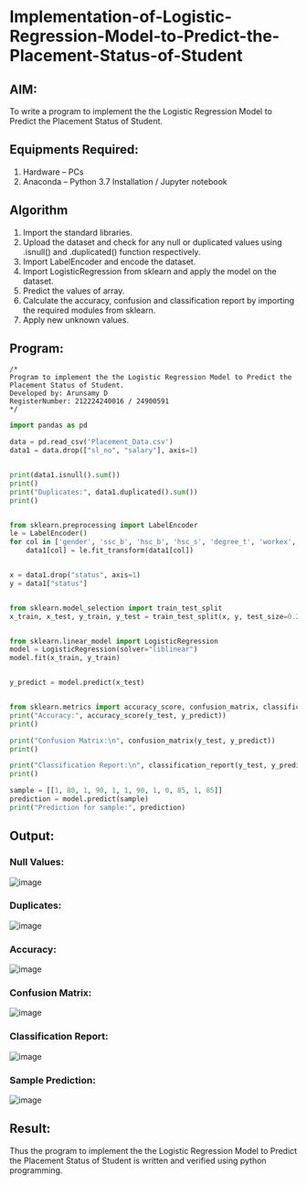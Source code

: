 # Implementation-of-Logistic-Regression-Model-to-Predict-the-Placement-Status-of-Student

## AIM:
To write a program to implement the the Logistic Regression Model to Predict the Placement Status of Student.

## Equipments Required:
1. Hardware – PCs
2. Anaconda – Python 3.7 Installation / Jupyter notebook

## Algorithm
1. Import the standard libraries.
2. Upload the dataset and check for any null or duplicated values using .isnull() and .duplicated() function respectively.
3. Import LabelEncoder and encode the dataset.
4. Import LogisticRegression from sklearn and apply the model on the dataset.
5. Predict the values of array.
6. Calculate the accuracy, confusion and classification report by importing the required modules from sklearn.
7. Apply new unknown values.

## Program:
```
/*
Program to implement the the Logistic Regression Model to Predict the Placement Status of Student.
Developed by: Arunsamy D
RegisterNumber: 212224240016 / 24900591
*/
```

```python
import pandas as pd

data = pd.read_csv('Placement_Data.csv')
data1 = data.drop(["sl_no", "salary"], axis=1)


print(data1.isnull().sum())
print()
print("Duplicates:", data1.duplicated().sum())
print()


from sklearn.preprocessing import LabelEncoder
le = LabelEncoder()
for col in ['gender', 'ssc_b', 'hsc_b', 'hsc_s', 'degree_t', 'workex', 'specialisation', 'status']:
    data1[col] = le.fit_transform(data1[col])


x = data1.drop("status", axis=1)
y = data1["status"]


from sklearn.model_selection import train_test_split
x_train, x_test, y_train, y_test = train_test_split(x, y, test_size=0.2, random_state=0)


from sklearn.linear_model import LogisticRegression
model = LogisticRegression(solver="liblinear")
model.fit(x_train, y_train)


y_predict = model.predict(x_test)


from sklearn.metrics import accuracy_score, confusion_matrix, classification_report
print("Accuracy:", accuracy_score(y_test, y_predict))
print()

print("Confusion Matrix:\n", confusion_matrix(y_test, y_predict))
print()

print("Classification Report:\n", classification_report(y_test, y_predict))
print()

sample = [[1, 80, 1, 90, 1, 1, 90, 1, 0, 85, 1, 85]]
prediction = model.predict(sample)
print("Prediction for sample:", prediction)

```

## Output:

### Null Values:

![image](https://github.com/user-attachments/assets/09c40563-2e65-4b15-b11a-ff4d1266d541)


### Duplicates:

![image](https://github.com/user-attachments/assets/97a523b8-6e88-471f-a258-c691095db7a0)

### Accuracy:

![image](https://github.com/user-attachments/assets/8d3e3bbb-2cc3-40eb-9e97-f705e556b3e5)

### Confusion Matrix:

![image](https://github.com/user-attachments/assets/34cd9369-3086-485c-a6c5-9918f1c1fa18)

### Classification Report:

![image](https://github.com/user-attachments/assets/c9b16cb4-d11b-432a-94c7-96018640dd79)

### Sample Prediction:

![image](https://github.com/user-attachments/assets/483e36c3-137e-4e7a-bd76-e80e2f128f14)


## Result:
Thus the program to implement the the Logistic Regression Model to Predict the Placement Status of Student is written and verified using python programming.
